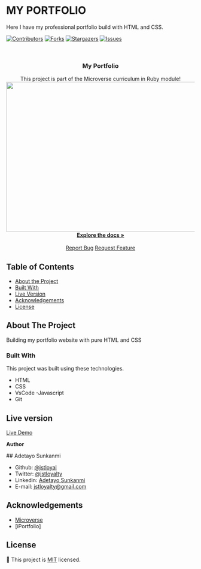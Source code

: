 # MY PORTFOLIO

Here I have my professional portfolio build with HTML and CSS.

<!--
*** Thanks for checking out this README Template. If you have a suggestion that would
*** make this better, please fork the repo and create a pull request or simply open
*** an issue with the tag "enhancement".
*** Thanks again! Now go create something AMAZING! :D
-->

<!-- PROJECT SHIELDS -->
<!--
*** I'm using markdown "reference style" links for readability.
*** Reference links are enclosed in brackets [ ] instead of parentheses ( ).
*** See the bottom of this document for the declaration of the reference variables
*** for contributors-url, forks-url, etc. This is an optional, concise syntax you may use.
*** https://www.markdownguide.org/basic-syntax/#reference-style-links
-->

[![Contributors][contributors-shield]][contributors-url]
[![Forks][forks-shield]][forks-url]
[![Stargazers][stars-shield]][stars-url]
[![Issues][issues-shield]][issues-url]

<!-- PROJECT LOGO -->
<br />
<p align="center">

  <h3 align="center">My Portfolio</h3>

  <p align="center">
    This project is part of the Microverse curriculum in Ruby module!
    <br />
    <a href="https://github.com/jstloyal/portfolio">
      <img src="https://res.cloudinary.com/jstloyalty/image/upload/v1605366505/anfd8ynvj0erozmibba2.png" width="800" height="400">
    </a><br />
    <a href="https://github.com/jstloyal/portfolio"><strong>Explore the docs »</strong></a>
    <br />
    <br />
    <a href="https://github.com/jstloyal/portfolio/issues">Report Bug</a>
    <a href="https://github.com/jstloyal/portfolio/issues">Request Feature</a>
  </p>
</p>

<!-- TABLE OF CONTENTS -->

## Table of Contents

- [About the Project](#about-the-project)
- [Built With](#built-with)
- [Live Version](#live-version)
- [Acknowledgements](#acknowledgements)
- [License](#license)

<!-- ABOUT THE PROJECT -->

## About The Project

Building my portfolio website with pure HTML and CSS

<!-- ABOUT THE PROJECT -->



### Built With

This project was built using these technologies.

- HTML
- CSS
- VsCode
-Javascript
- Git

<!-- LIVE VERSION -->

## Live version

[Live Demo](https://jstloyal.github.io/portfolio/index.html)

<!-- CONTACT -->

**Author**

​## Adetayo Sunkanmi

- Github: [@jstloyal](https://github.com/jstloyal)
- Twitter: [@jstloyalty](https://twitter.com/jstloyalty)
- Linkedin: [Adetayo Sunkanmi](https://www.linkedin.com/in/jstloyalty)
- E-mail: jstloyalty@gmail.com

<!-- ACKNOWLEDGEMENTS -->

## Acknowledgements

- [Microverse](https://www.microverse.org/)
- [iPortfolio]

<!-- MARKDOWN LINKS & IMAGES -->
<!-- https://www.markdownguide.org/basic-syntax/#reference-style-links -->

[contributors-shield]: https://img.shields.io/github/contributors/jstloyal/portfolio.svg?style=flat-square
[contributors-url]: https://github.com/jstloyal/portfolio/graphs/contributors
[forks-shield]: https://img.shields.io/github/forks/jstloyal/portfolio.svg?style=flat-square
[forks-url]: https://github.com/jstloyal/portfolio/network/members
[stars-shield]: https://img.shields.io/github/stars/jstloyal/portfolio.svg?style=flat-square
[stars-url]: https://github.com/jstloyal/portfolio/stargazers
[issues-shield]: https://img.shields.io/github/issues/jstloyal/portfolio.svg?style=flat-square
[issues-url]: https://github.com/jstloyal/portfolio/issues

<!-- LICENSE -->

## License

📝
This project is [MIT](https://opensource.org/licenses/MIT) licensed.
